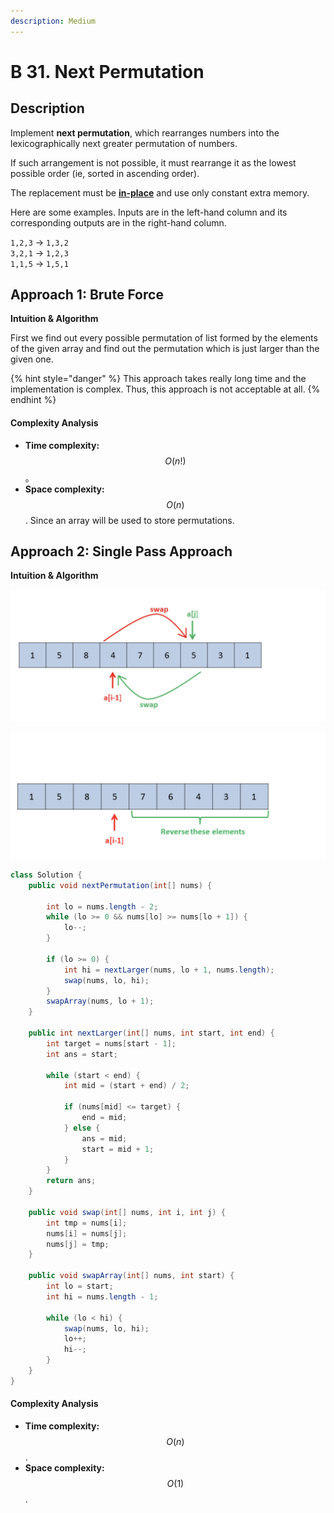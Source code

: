 ```yaml
---
description: Medium
---
```


# B 31. Next Permutation

## Description

Implement **next permutation**, which rearranges numbers into the lexicographically next greater permutation of numbers.

If such arrangement is not possible, it must rearrange it as the lowest possible order \(ie, sorted in ascending order\).

The replacement must be [**in-place**](http://en.wikipedia.org/wiki/In-place_algorithm) and use only constant extra memory.

Here are some examples. Inputs are in the left-hand column and its corresponding outputs are in the right-hand column.

`1,2,3` → `1,3,2`  
`3,2,1` → `1,2,3`  
`1,1,5` → `1,5,1`

## Approach 1: Brute Force

**Intuition & Algorithm**

First we find out every possible permutation of list formed by the elements of the given array and find out the permutation which is just larger than the given one.

{% hint style="danger" %}
This approach takes really long time and the implementation is complex. Thus, this approach is not acceptable at all.
{% endhint %}

#### Complexity Analysis

* **Time complexity:** $$O(n !)$$。
* **Space complexity:** $$O(n)$$. Since an array will be used to store permutations.

## Approach 2: Single Pass Approach

**Intuition & Algorithm**

![](../../../.gitbook/assets/image%20%2851%29.png)

![](../../../.gitbook/assets/image%20%2852%29.png)

```java
class Solution {
    public void nextPermutation(int[] nums) {

        int lo = nums.length - 2;
        while (lo >= 0 && nums[lo] >= nums[lo + 1]) {
            lo--;
        }

        if (lo >= 0) {
            int hi = nextLarger(nums, lo + 1, nums.length);
            swap(nums, lo, hi);
        }
        swapArray(nums, lo + 1);
    }

    public int nextLarger(int[] nums, int start, int end) {
        int target = nums[start - 1];
        int ans = start;

        while (start < end) {
            int mid = (start + end) / 2;

            if (nums[mid] <= target) {
                end = mid;
            } else {
                ans = mid;
                start = mid + 1;
            }
        }
        return ans;
    }

    public void swap(int[] nums, int i, int j) {
        int tmp = nums[i];
        nums[i] = nums[j];
        nums[j] = tmp;
    }

    public void swapArray(int[] nums, int start) {
        int lo = start;
        int hi = nums.length - 1;

        while (lo < hi) {
            swap(nums, lo, hi);
            lo++;
            hi--;
        }
    }
}
```

#### Complexity Analysis

* **Time complexity:** $$O(n)$$.
* **Space complexity:** $$O(1)$$.



